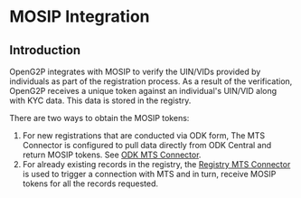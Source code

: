 # MOSIP Integration

## Introduction

OpenG2P integrates with MOSIP to verify the UIN/VIDs provided by individuals as part of the registration process. As a result of the verification, OpenG2P receives a unique token against an individual's UIN/VID along with KYC data. This data is stored in the registry.

There are two ways to obtain the MOSIP tokens:

1. For new registrations that are conducted via ODK form, The MTS Connector is configured to pull data directly from ODK Central and return MOSIP tokens. See [ODK MTS Connector](broken-reference).
2. For already existing records in the registry, the [Registry MTS Connector](broken-reference) is used to trigger a connection with MTS and in turn, receive MOSIP tokens for all the records requested.
